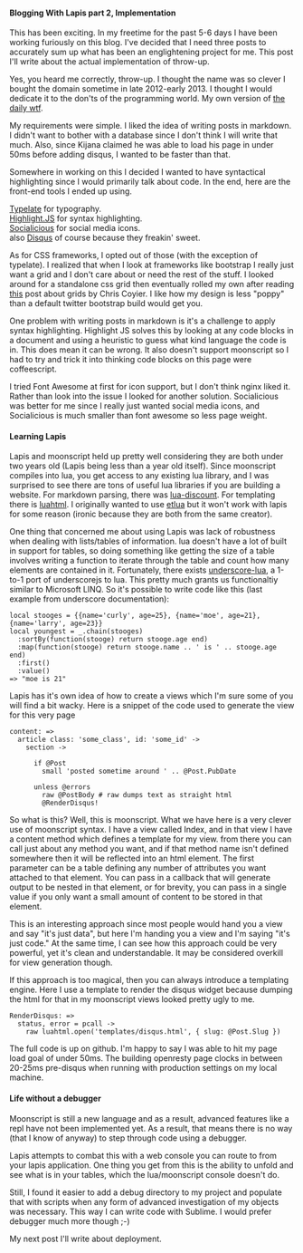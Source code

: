 #### Blogging With Lapis part 2, Implementation

This has been exciting.  In my freetime for the past 5-6 days I have been working furiously on this blog.  I've decided that I need three posts to accurately sum up what has been an englightening project for me.  This post I'll write about the actual implementation of throw-up.

Yes, you heard me correctly, throw-up.  I thought the name was so clever I bought the domain sometime in late 2012-early 2013.  I thought I would dedicate it to the don'ts of the programming world.  My own version of [the daily wtf](http://thedailywtf.com/). 

My requirements were simple.  I liked the idea of writing posts in markdown.  I didn't want to bother with a database since I don't think I will write that much.  Also, since Kijana claimed he was able to load his page in under 50ms before adding disqus, I wanted to be faster than that.

Somewhere in working on this I decided I wanted to have syntactical highlighting since I would primarily talk about code.  In the end, here are the front-end tools I ended up using.

[Typelate](http://typeplate.com/) for typography.<br>
[Highlight.JS](http://softwaremaniacs.org/soft/highlight/en/) for syntax highlighting.  
[Socialicious](http://shalinguyen.github.io/socialicious/) for social media icons.<br>
also [Disqus](http://disqus.com/) of course because they freakin' sweet.

As for CSS frameworks, I opted out of those (with the exception of typelate).  I realized that when I look at frameworks like bootstrap I really just want a grid and I don't care about or need the rest of the stuff. I looked around for a standalone css grid then eventually rolled my own after reading [this](http://css-tricks.com/dont-overthink-it-grids/) post about grids by Chris Coyier.  I like how my design is less "poppy" than a default twitter bootstrap build would get you.

One problem with writing posts in markdown is it's a challenge to apply syntax highlighting.  Highlight JS solves this by looking at any code blocks in a document and using a heuristic to guess what kind language the code is in. This does mean it can be wrong.  It also doesn't support moonscript so I had to try and trick it into thinking code blocks on this page were coffeescript.  

I tried Font Awesome at first for icon support, but I don't think nginx liked it.  Rather than look into the issue I looked for another solution.  Socialicious was better for me since I really just wanted social media icons, and Socialicious is much smaller than font awesome so less page weight.

#### Learning Lapis

Lapis and moonscript held up pretty well considering they are both under two years old (Lapis being less than a year old itself).  Since moonscript compiles into lua, you get access to any existing lua library, and I was surprised to see there are tons of useful lua libraries if you are building a website.  For markdown parsing, there was [lua-discount](http://asbradbury.org/projects/lua-discount/).  For templating there is [luahtml](https://github.com/TheLinx/LuaHTML).  I originally wanted to use [etlua](https://github.com/leafo/etlua) but it won't work with lapis for some reason (ironic because they are both from the same creator).

One thing that concerned me about using Lapis was lack of robustness when dealing with lists/tables of information.  lua doesn't have a lot of built in support for tables, so doing something like getting the size of a table involves writing a function to iterate through the table and count how many elements are contained in it.  Fortunately, there exists [underscore-lua](https://github.com/jtarchie/underscore-lua), a 1-to-1 port of underscorejs to lua.  This pretty much grants us functionaltiy similar to Microsoft LINQ.  So it's possible to write code like this (last example from underscore documentation):

    local stooges = {{name='curly', age=25}, {name='moe', age=21}, {name='larry', age=23}}
    local youngest = _.chain(stooges)
      :sortBy(function(stooge) return stooge.age end)
      :map(function(stooge) return stooge.name .. ' is ' .. stooge.age end)
      :first()
      :value()
    => "moe is 21"

Lapis has it's own idea of how to create a views which I'm sure some of you will find a bit wacky.  Here is a snippet of the code used to generate the view for this very page

    content: =>
      article class: 'some_class', id: 'some_id' ->
        section ->
          
          if @Post
            small 'posted sometime around ' .. @Post.PubDate 

          unless @errors
            raw @PostBody # raw dumps text as straight html
            @RenderDisqus!

So what is this?  Well, this is moonscript.  What we have here is a very clever use of moonscript syntax.  I have a view called Index, and in that view I have a content method which defines a template for my view.  from there you can call just about any method you want, and if that method name isn't defined somewhere then it will be reflected into an html element.  The first parameter can be a table defining any number of attributes you want attached to that element.  You can pass in a callback that will generate output to be nested in that element, or for brevity, you can pass in a single value if you only want a small amount of content to be stored in that element. 

This is an interesting approach since most people would hand you a view and say "it's just data", but here I'm handing you a view and I'm saying "it's just code."  At the same time, I can see how this approach could be very powerful, yet it's clean and understandable.  It may be considered overkill for view generation though.  

If this approach is too magical, then you can always introduce a templating engine.  Here I use a template to render the disqus widget because dumping the html for that in my moonscript views looked pretty ugly to me.  

    RenderDisqus: => 
      status, error = pcall ->
        raw luahtml.open('templates/disqus.html', { slug: @Post.Slug })


The full code is up on github.  I'm happy to say I was able to hit my page load goal of under 50ms.  The building openresty page clocks in between 20-25ms pre-disqus when running with production settings on my local machine.  

#### Life without a debugger

Moonscript is still a new language and as a result, advanced features like a repl have not been implemented yet.  As a result, that means there is no way (that I know of anyway) to step through code using a debugger.  

Lapis attempts to combat this with a web console you can route to from your lapis application.  One thing you get from this is the ability to unfold and see what is in your tables, which the lua/moonscript console doesn't do.  

Still, I found it easier to add a debug directory to my project and populate that with scripts when any form of advanced investigation of my objects was necessary.  This way I can write code with Sublime.  I would prefer debugger much more though ;-)

My next post I'll write about deployment.

